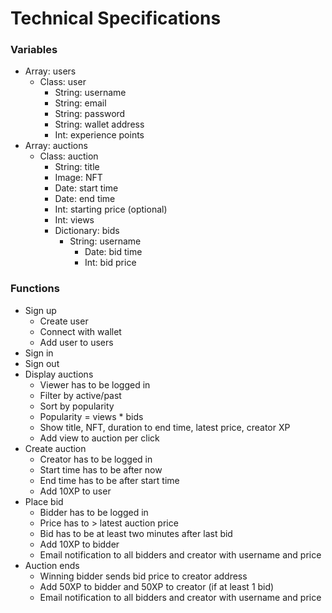 # Technical Specifications

### Variables

- Array: users
    - Class: user
        - String: username
        - String: email
        - String: password
        - String: wallet address
        - Int: experience points
- Array: auctions
    - Class: auction
        - String: title
        - Image: NFT
        - Date: start time
        - Date: end time
        - Int: starting price (optional)
        - Int: views
        - Dictionary: bids
            - String: username
                - Date: bid time
                - Int: bid price

### Functions

- Sign up
    - Create user
    - Connect with wallet
    - Add user to users
- Sign in
- Sign out
- Display auctions
    - Viewer has to be logged in
    - Filter by active/past
    - Sort by popularity
    - Popularity = views * bids
    - Show title, NFT, duration to end time, latest price, creator XP
    - Add view to auction per click
- Create auction
    - Creator has to be logged in
    - Start time has to be after now
    - End time has to be after start time
    - Add 10XP to user
- Place bid
    - Bidder has to be logged in
    - Price has to > latest auction price
    - Bid has to be at least two minutes after last bid
    - Add 10XP to bidder
    - Email notification to all bidders and creator with username and price
- Auction ends
    - Winning bidder sends bid price to creator address
    - Add 50XP to bidder and 50XP to creator (if at least 1 bid)
    - Email notification to all bidders and creator with username and price